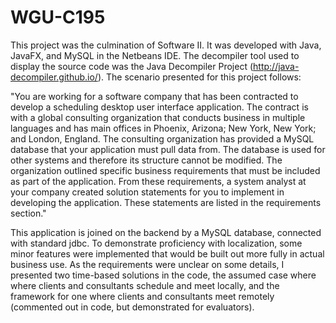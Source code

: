 # WGU-C195

This project was the culmination of Software II. It was developed with Java, JavaFX, and MySQL in the Netbeans IDE. 
The decompiler tool used to display the source code was the Java Decompiler Project (http://java-decompiler.github.io/).
The scenario presented for this project follows:

"You are working for a software company that has been contracted to develop a scheduling desktop user interface application. The contract is with a global consulting organization that conducts business in multiple languages and has main offices in Phoenix, Arizona; New York, New York; and London, England. The consulting organization has provided a MySQL database that your application must pull data from. The database is used for other systems and therefore its structure cannot be modified.
The organization outlined specific business requirements that must be included as part of the application. From these requirements, a system analyst at your company created solution statements for you to implement in developing the application. These statements are listed in the requirements section."

This application is joined on the backend by a MySQL database, connected with standard jdbc. To demonstrate proficiency with localization, some minor features were implemented that would be built out more fully in actual business use. As the requirements were unclear on some details, I presented two time-based solutions in the code, the assumed case where where clients and consultants schedule and meet locally, and the framework for one where clients and consultants meet remotely (commented out in code, but demonstrated for evaluators).
